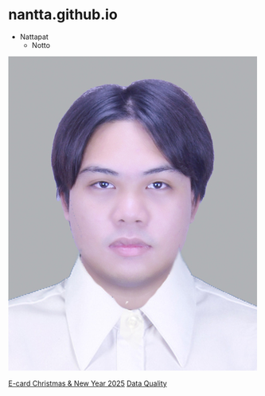 # nantta.github.io

- Nattapat
   - Notto

![alt text](Image/DAWN_FE.jpg)

[E-card Christmas & New Year 2025](E-card-For-Christmas-&-New-Year-2025.md)
[Data Quality](https://nantta.github.io/Data-Quality.html)
